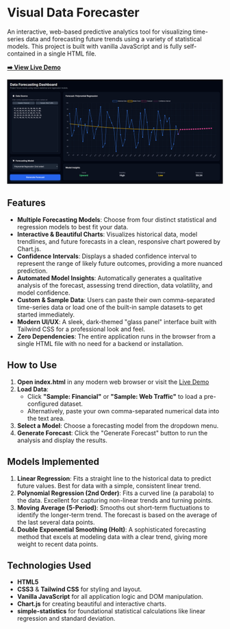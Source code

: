 # **Visual Data Forecaster**

An interactive, web-based predictive analytics tool for visualizing time-series data and forecasting future trends using a variety of statistical models. This project is built with vanilla JavaScript and is fully self-contained in a single HTML file.

[**➡️ View Live Demo**](https://garud218.github.io/Visual-Data-Forecaster/)

[![Data Forecasting Dashboard Preview](https://raw.githubusercontent.com/Garud218/Visual-Data-Forecaster/main/Screenshot-Dashboard.png)](https://garud218.github.io/Visual-Data-Forecaster/)

## **Features**

* **Multiple Forecasting Models**: Choose from four distinct statistical and regression models to best fit your data.  
* **Interactive & Beautiful Charts**: Visualizes historical data, model trendlines, and future forecasts in a clean, responsive chart powered by Chart.js.  
* **Confidence Intervals**: Displays a shaded confidence interval to represent the range of likely future outcomes, providing a more nuanced prediction.  
* **Automated Model Insights**: Automatically generates a qualitative analysis of the forecast, assessing trend direction, data volatility, and model confidence.  
* **Custom & Sample Data**: Users can paste their own comma-separated time-series data or load one of the built-in sample datasets to get started immediately.  
* **Modern UI/UX**: A sleek, dark-themed "glass panel" interface built with Tailwind CSS for a professional look and feel.  
* **Zero Dependencies**: The entire application runs in the browser from a single HTML file with no need for a backend or installation.

## **How to Use**

1. **Open index.html** in any modern web browser or visit the [Live Demo](https://garud218.github.io/Visual-Data-Forecaster/)
2. **Load Data**:  
   * Click **"Sample: Financial"** or **"Sample: Web Traffic"** to load a pre-configured dataset.  
   * Alternatively, paste your own comma-separated numerical data into the text area.  
3. **Select a Model**: Choose a forecasting model from the dropdown menu.  
4. **Generate Forecast**: Click the "Generate Forecast" button to run the analysis and display the results.

## **Models Implemented**

1. **Linear Regression**: Fits a straight line to the historical data to predict future values. Best for data with a simple, consistent linear trend.  
2. **Polynomial Regression (2nd Order)**: Fits a curved line (a parabola) to the data. Excellent for capturing non-linear trends and turning points.  
3. **Moving Average (5-Period)**: Smooths out short-term fluctuations to identify the longer-term trend. The forecast is based on the average of the last several data points.  
4. **Double Exponential Smoothing (Holt)**: A sophisticated forecasting method that excels at modeling data with a clear trend, giving more weight to recent data points.

## **Technologies Used**

* **HTML5**  
* **CSS3** & **Tailwind CSS** for styling and layout.  
* **Vanilla JavaScript** for all application logic and DOM manipulation.  
* **Chart.js** for creating beautiful and interactive charts.  
* **simple-statistics** for foundational statistical calculations like linear regression and standard deviation.

